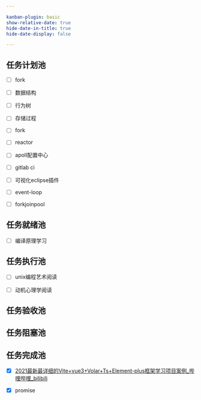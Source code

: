 ```yaml
---

kanban-plugin: basic
show-relative-date: true
hide-date-in-title: true
hide-date-display: false

---
```


## 任务计划池

- [ ] fork
- [ ] 数据结构
- [ ] 行为树
- [ ] 存储过程
- [ ] fork
- [ ] reactor
- [ ] apoll配置中心
- [ ] gitlab ci
- [ ] 可视化eclipse插件
- [ ] event-loop
- [ ] forkjoinpool


## 任务就绪池

- [ ] 编译原理学习<br>


## 任务执行池

- [ ] unix编程艺术阅读
- [ ] 动机心理学阅读


## 任务验收池



## 任务阻塞池



## 任务完成池

- [x] [2021最新最详细的Vite+vue3+Volar+Ts+Element-plus框架学习项目案例_哔哩哔哩_bilibili](https://www.bilibili.com/video/BV1QP4y1p748?p=6&spm_id_from=pageDriver)
- [x] promise


